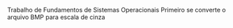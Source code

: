 Trabalho de Fundamentos de Sistemas Operacionais
Primeiro se converte o arquivo BMP para escala de cinza

